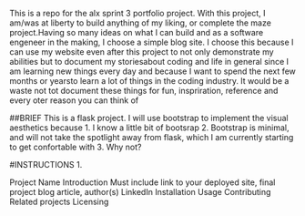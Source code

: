 This is a repo for the alx sprint 3 portfolio project. With this project,
I am/was at liberty to build anything of my liking, or complete the maze project.Having so many ideas on what I can build and as a software engeneer in the making, I choose a simple blog site. 
I choose this because I can use my website even after this project to not only demonstrate my abilities but to document my storiesabout coding and life in general since I am learning new things every day and because I want to spend the next few months or yearsto learn a lot of things in the coding industry. It would be a waste not tot document these things for fun, inspriration, reference and every oter reason you can think of


##BRIEF
This is a flask project. 
I will use bootstrap to implement the visual aesthetics because
	1. I know a little bit of bootsrap 
	2. Bootstrap is minimal, and will not take the spotlight away from flask, which I am currently starting to get
		confortable with
	3. Why not?


#INSTRUCTIONS
1.



Project Name
Introduction
Must include link to your deployed site, final project blog article, author(s) LinkedIn
Installation
Usage
Contributing
Related projects
Licensing  

